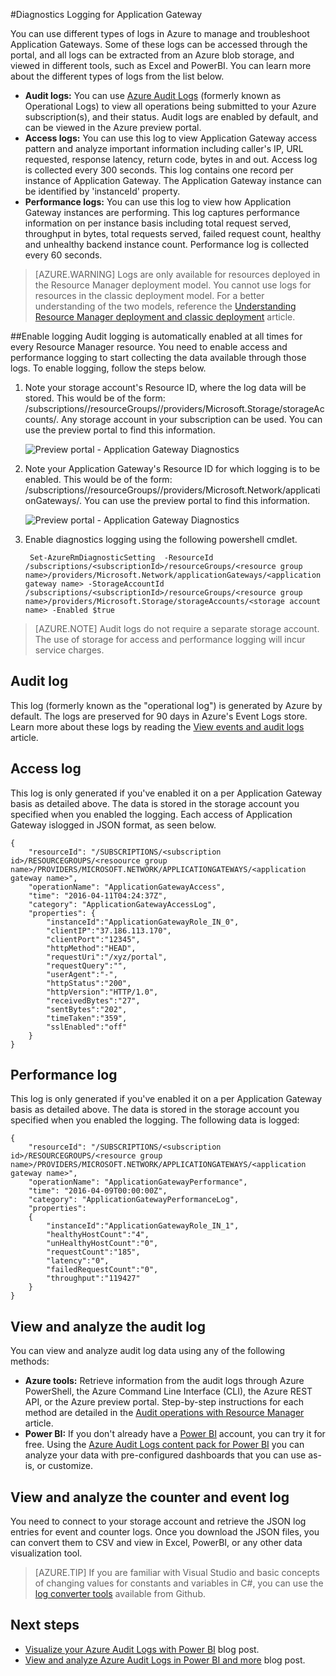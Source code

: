 <properties 
   pageTitle="Monitor access and performance logs for Application Gateway | Microsoft Azure"
   description="Learn how to enable and manage Access and Performance logs for Application Gateway"
   services="application-gateway"
   documentationCenter="na"
   authors="amitsriva"
   manager="rossort"
   editor="tysonn"
   tags="azure-resource-manager"
/>
<tags
	ms.service="application-gateway"
	ms.date="04/11/2016"
	wacn.date=""/>

#Diagnostics Logging for Application Gateway

You can use different types of logs in Azure to manage and troubleshoot Application Gateways. Some of these logs can be accessed through the portal, and all logs can be extracted from an Azure blob storage, and viewed in different tools, such as Excel and PowerBI. You can learn more about the different types of logs from the list below. 

- **Audit logs:** You can use [Azure Audit Logs](/documentation/articles/insights-debugging-with-events/) (formerly known as Operational Logs) to view all operations being submitted to your Azure subscription(s), and their status. Audit logs are enabled by default, and can be viewed in the Azure preview portal.
- **Access logs:** You can use this log to view Application Gateway access pattern and analyze important information including caller's IP, URL requested, response latency, return code, bytes in and out. Access log is collected every 300 seconds. This log contains one record per instance of Application Gateway. The Application Gateway instance can be identified by 'instanceId' property.
- **Performance logs:** You can use this log to view how Application Gateway instances are performing. This log captures performance information on per instance basis including total request served, throughput in bytes, total requests served, failed request count, healthy and unhealthy backend instance count. Performance log is collected every 60 seconds.

>[AZURE.WARNING] Logs are only available for resources deployed in the Resource Manager deployment model. You cannot use logs for resources in the classic deployment model. For a better understanding of the two models, reference the [Understanding Resource Manager deployment and classic deployment](/documentation/articles/resource-manager-deployment-model/) article.

##Enable logging
Audit logging is automatically enabled at all times for every Resource Manager resource. You need to enable access and performance logging to start collecting the data available through those logs. To enable logging, follow the steps below. 

1. Note your storage account's Resource ID, where the log data will be stored. This would be of the form: /subscriptions/<subscriptionId>/resourceGroups/<resource group name>/providers/Microsoft.Storage/storageAccounts/<storage account name>. Any storage account in your subscription can be used. You can use the preview portal to find this information.

	![Preview portal - Application Gateway Diagnostics](./media/application-gateway-diagnostics/diagnostics1.png)
 
2. Note your Application Gateway's Resource ID for which logging is to be enabled. This would be of the form: /subscriptions/<subscriptionId>/resourceGroups/<resource group name>/providers/Microsoft.Network/applicationGateways/<application gateway name>. You can use the preview portal to find this information.

	![Preview portal - Application Gateway Diagnostics](./media/application-gateway-diagnostics/diagnostics2.png)

3. Enable diagnostics logging using the following powershell cmdlet.

		Set-AzureRmDiagnosticSetting  -ResourceId /subscriptions/<subscriptionId>/resourceGroups/<resource group name>/providers/Microsoft.Network/applicationGateways/<application gateway name> -StorageAccountId /subscriptions/<subscriptionId>/resourceGroups/<resource group name>/providers/Microsoft.Storage/storageAccounts/<storage account name> -Enabled $true 	

>[AZURE.NOTE] Audit logs do not require a separate storage account. The use of storage for access and performance logging will incur service charges.


## Audit log
This log (formerly known as the "operational log") is generated by Azure by default.  The logs are preserved for 90 days in Azure's Event Logs store. Learn more about these logs by reading the [View events and audit logs](/documentation/articles/insights-debugging-with-events/) article.

## Access log
This log is only generated if you've enabled it on a per Application Gateway basis as detailed above. The data is stored in the storage account you specified when you enabled the logging. Each access of Application Gateway islogged in JSON format, as seen below.

	{
		"resourceId": "/SUBSCRIPTIONS/<subscription id>/RESOURCEGROUPS/<resoource group name>/PROVIDERS/MICROSOFT.NETWORK/APPLICATIONGATEWAYS/<application gateway name>",
		"operationName": "ApplicationGatewayAccess",
		"time": "2016-04-11T04:24:37Z",
		"category": "ApplicationGatewayAccessLog",
		"properties": {
			"instanceId":"ApplicationGatewayRole_IN_0",
			"clientIP":"37.186.113.170",
			"clientPort":"12345",
			"httpMethod":"HEAD",
			"requestUri":"/xyz/portal",
			"requestQuery":"",
			"userAgent":"-",
			"httpStatus":"200",
			"httpVersion":"HTTP/1.0",
			"receivedBytes":"27",
			"sentBytes":"202",
			"timeTaken":"359",
			"sslEnabled":"off"
		}
	}


## Performance log
This log is only generated if you've enabled it on a per Application Gateway basis as detailed above. The data is stored in the storage account you specified when you enabled the logging. The following data is logged:

	{
		"resourceId": "/SUBSCRIPTIONS/<subscription id>/RESOURCEGROUPS/<resource group name>/PROVIDERS/MICROSOFT.NETWORK/APPLICATIONGATEWAYS/<application gateway name>",
		"operationName": "ApplicationGatewayPerformance",
		"time": "2016-04-09T00:00:00Z",
		"category": "ApplicationGatewayPerformanceLog",
		"properties": 
		{
			"instanceId":"ApplicationGatewayRole_IN_1",
			"healthyHostCount":"4",
			"unHealthyHostCount":"0",
			"requestCount":"185",
			"latency":"0",
			"failedRequestCount":"0",
			"throughput":"119427"
		}
	}

## View and analyze the audit log
You can view and analyze audit log data using any of the following methods:

- **Azure tools:** Retrieve information from the audit logs through Azure PowerShell, the Azure Command Line Interface (CLI), the Azure REST API, or the Azure preview portal.  Step-by-step instructions for each method are detailed in the [Audit operations with Resource Manager](/documentation/articles/resource-group-audit/) article.
- **Power BI:** If you don't already have a [Power BI](https://powerbi.microsoft.com/pricing) account, you can try it for free. Using the [Azure Audit Logs content pack for Power BI](https://powerbi.microsoft.com/documentation/powerbi-content-pack-azure-audit-logs/) you can analyze your data with pre-configured dashboards that you can use as-is, or customize.

## View and analyze the counter and event log 
You need to connect to your storage account and retrieve the JSON log entries for event and counter logs. Once you download the JSON files, you can convert them to CSV and view in Excel, PowerBI, or any other data visualization tool.

>[AZURE.TIP] If you are familiar with Visual Studio and basic concepts of changing values for constants and variables in C#, you can use the [log converter tools](https://github.com/Azure-Samples/networking-dotnet-log-converter) available from Github.

## Next steps

- [Visualize your Azure Audit Logs with Power BI](http://blogs.msdn.com/b/powerbi/archive/2015/09/30/monitor-azure-audit-logs-with-power-bi.aspx) blog post.
- [View and analyze Azure Audit Logs in Power BI and more](https://azure.microsoft.com/blog/analyze-azure-audit-logs-in-powerbi-more/) blog post.
